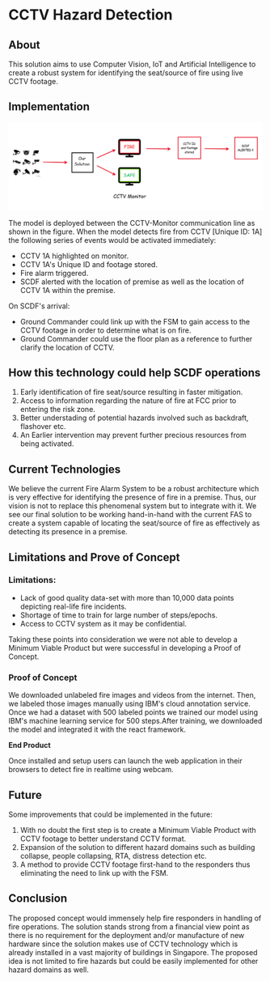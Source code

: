# CCTV Hazard Detection

## About

This solution aims to use Computer Vision, IoT and Artificial Intelligence to create a robust system for identifying the seat/source of fire using live CCTV footage.

## Implementation

![alt text](media/images/Detailed.png "Architecture")

The model is deployed between the CCTV-Monitor communication line as shown in the figure. When the model detects fire from CCTV [Unique ID: 1A] the following series of events would be activated immediately:

* CCTV 1A highlighted on monitor.
* CCTV 1A's Unique ID and footage stored.
* Fire alarm triggered.
* SCDF alerted with the location of premise as well as the location of CCTV 1A within the premise.

On SCDF's arrival:

* Ground Commander could link up with the FSM to gain access to the CCTV footage in order to determine what is on fire.
* Ground Commander could use the floor plan as a reference to further clarify the location of CCTV.

## How this technology could help SCDF operations

1. Early identification of fire seat/source resulting in faster mitigation.
2. Access to information regarding the nature of fire at FCC prior to entering the risk zone.
3. Better understading of potential hazards involved such as backdraft, flashover etc.
4. An Earlier intervention may prevent further precious resources from being activated.

## Current Technologies

We believe the current Fire Alarm System to be a robust architecture which is very effective for identifying the presence of fire in a premise. Thus, our vision is not to replace this phenomenal system but to integrate with it. We see our final solution to be working hand-in-hand with the current FAS to create a system capable of locating the seat/source of fire as effectively as detecting its presence in a premise.  

## Limitations and Prove of Concept

### Limitations:

* Lack of good quality data-set with more than 10,000 data points depicting real-life fire incidents.
* Shortage of time to train for large number of steps/epochs.
* Access to CCTV system as it may be confidential.

Taking these points into consideration we were not able to develop a Minimum Viable Product but were successful in developing a Proof of Concept.

### Proof of Concept

We downloaded unlabeled fire images and videos from the internet. Then, we labeled those images manually using IBM's cloud annotation service. Once we had a dataset with 500 labeled points we trained our model using IBM's machine learning service for 500 steps.After training, we downloaded the model and integrated it with the react framework. 

**End Product**

Once installed and setup users can launch the web application in their browsers to detect fire in realtime using webcam.

## Future

Some improvements that could be implemented in the future:

1. With no doubt the first step is to create a Minimum Viable Product with CCTV footage to better understand CCTV format.
2. Expansion of the solution to different hazard domains such as building collapse, people collapsing, RTA, distress detection etc.
3. A method to provide CCTV footage first-hand to the responders thus eliminating the need to link up with the FSM.

## Conclusion 

The proposed concept would immensely help fire responders in handling of fire operations. The solution stands strong from a financial view point as there is no requirement for the deployment and/or manufacture of new hardware since the solution makes use of CCTV technology which is already installed in a vast majority of buildings in Singapore. The proposed idea is not limited to fire hazards but could be easily implemented for other hazard domains as well.
